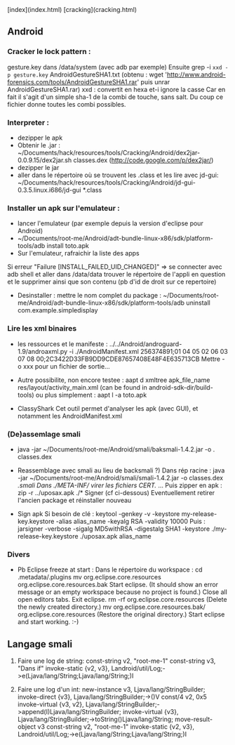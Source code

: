 <head>
  <meta http-equiv="content-type" content="text/html; charset=utf-8" />
  <title>Methode - Android</title>
</head>
[index](index.html) [cracking](cracking.html)

## Android

### Cracker le lock pattern : 
gesture.key dans /data/system (avec adb par exemple)
Ensuite grep -i `xxd -p gesture.key` AndroidGestureSHA1.txt
(obtenu : wget 'http://www.android-forensics.com/tools/AndroidGestureSHA1.rar' puis unrar AndroidGestureSHA1.rar)
xxd : convertit en hexa et-i ignore la casse
Car en fait il s'agit d'un simple sha-1 de la combi de touche, sans salt. Du coup ce fichier donne toutes les combi possibles.

### Interpreter :

- dezipper le apk
- Obtenir le .jar : ~/Documents/hack/resources/tools/Cracking/Android/dex2jar-0.0.9.15/dex2jar.sh classes.dex
(http://code.google.com/p/dex2jar/)
- dezipper le jar
- aller dans le répertoire où se trouvent les .class et les lire avec jd-gui:
~/Documents/hack/resources/tools/Cracking/Android/jd-gui-0.3.5.linux.i686/jd-gui *.class

### Installer un apk sur l'emulateur : 

- lancer l'emulateur (par exemple depuis la version d'eclipse pour Android)
- ~/Documents/root-me/Android/adt-bundle-linux-x86/sdk/platform-tools/adb install toto.apk
- Sur l'emulateur, rafraichir la liste des apps

Si erreur "Failure [INSTALL_FAILED_UID_CHANGED]" => se connecter avec adb shell et aller dans /data/data trouver le répertoire de l'appli en question et le supprimer ainsi que son contenu (pb d'id de droit sur ce repertoire)

- Desinstaller : mettre le nom complet du package :
~/Documents/root-me/Android/adt-bundle-linux-x86/sdk/platform-tools/adb uninstall com.example.simpledisplay

### Lire les xml binaires 

- les ressources et le manifeste :
../../Android/androguard-1.9/androaxml.py -i ./AndroidManifest.xml 256374891;01 04 05 02 06 03 07 08 00;2C3422D33FB9DD9CDE87657408E48F4E635713CB
Mettre -o xxx pour un fichier de sortie...

- Autre possibilite, non encore testee :
aapt d xmltree apk_file_name res/layout/activity_main.xml
(can be found in android-sdk-dir/build-tools)
ou plus simplement :
aapt l -a toto.apk

- ClassyShark
Cet outil permet d'analyser les apk (avec GUI), et notamment les AndroidManifest.xml

### (De)assemlage smali 

- java -jar ~/Documents/root-me/Android/smali/baksmali-1.4.2.jar -o . classes.dex

- Reassemblage avec smali au lieu de backsmali ?)
Dans rép racine : java -jar ~/Documents/root-me/Android/smali/smali-1.4.2.jar -o classes.dex *.smali
Dans ./META-INF/ virer les fichiers CERT.* ...
Puis zipper en apk : zip -r ../uposax.apk ./*
Signer (cf ci-dessous)
Eventuellement retirer l'ancien package et réinstaller nouveau

- Sign apk
Si besoin de clé : keytool -genkey -v -keystore my-release-key.keystore -alias alias_name -keyalg RSA -validity 10000
Puis : jarsigner -verbose -sigalg MD5withRSA -digestalg SHA1 -keystore ./my-release-key.keystore ./uposax.apk alias_name

### Divers

* Pb Eclipse freeze at start :
Dans le répertoire du workspace : 
    cd .metadata/.plugins
    mv org.eclipse.core.resources org.eclipse.core.resources.bak
    Start eclipse. (It should show an error message or an empty workspace because no project is found.)
    Close all open editors tabs.
    Exit eclipse.
    rm -rf org.eclipse.core.resources (Delete the newly created directory.)
    mv org.eclipse.core.resources.bak/ org.eclipse.core.resources (Restore the original directory.)
    Start eclipse and start working. :-)

## Langage smali

1. Faire une log de string: 
const-string v2, "root-me-1"
const-string v3, "Dans if"
invoke-static {v2, v3}, Landroid/util/Log;->e(Ljava/lang/String;Ljava/lang/String;)I

2. Faire une log d'un int: 
new-instance v3, Ljava/lang/StringBuilder;
invoke-direct {v3}, Ljava/lang/StringBuilder;-><init>()V
const/4 v2, 0x5
invoke-virtual {v3, v2}, Ljava/lang/StringBuilder;->append(I)Ljava/lang/StringBuilder;
invoke-virtual {v3}, Ljava/lang/StringBuilder;->toString()Ljava/lang/String;
move-result-object v3
const-string v2, "root-me-1"
invoke-static {v2, v3}, Landroid/util/Log;->e(Ljava/lang/String;Ljava/lang/String;)I